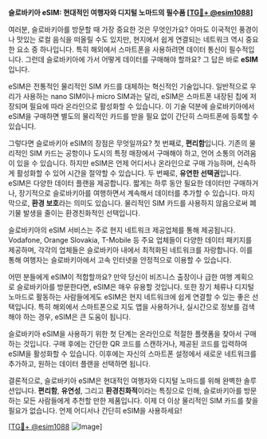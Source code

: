 **슬로바키아 eSIM: 현대적인 여행자와 디지털 노마드의 필수품 [[TG💪+ @esim1088](https://t.me/s/esim1088)]**

여러분, 슬로바키아를 방문할 때 가장 중요한 것은 무엇인가요? 아마도 이국적인 풍경이나 맛있는 로컬 음식을 떠올릴 수도 있지만, 현지에서 쉽게 연결되는 네트워크 역시 중요한 요소 중 하나입니다. 특히 해외에서 스마트폰을 사용하려면 데이터 통신이 필수적입니다. 그런데 슬로바키아에 가서 어떻게 데이터를 구매해야 할까요? 그 답은 바로 **eSIM**입니다.

eSIM은 전통적인 물리적인 SIM 카드를 대체하는 혁신적인 기술입니다. 일반적으로 우리가 사용하는 nano SIM이나 micro SIM과는 달리, eSIM은 스마트폰 내장된 칩에 저장되며 필요에 따라 온라인으로 활성화할 수 있습니다. 이 기술 덕분에 슬로바키아에서 eSIM을 구매하면 별도의 물리적인 카드를 받을 필요 없이 간단히 스마트폰에 등록할 수 있습니다.

그렇다면 슬로바키아 eSIM의 장점은 무엇일까요? 첫 번째로, **편리함**입니다. 기존의 물리적인 SIM 카드는 공항이나 도시의 특정 매장에서 구매해야 하고, 언어 소통의 어려움이 있을 수 있습니다. 하지만 eSIM은 언제 어디서나 온라인으로 구매 가능하며, 신속하게 활성화할 수 있어 시간을 절약할 수 있습니다. 두 번째로, **유연한 선택권**입니다. eSIM은 다양한 데이터 플랜을 제공합니다. 짧게는 하루 동안 필요한 데이터만 구매하거나, 장기적으로 슬로바키아를 여행하면서 계속해서 데이터를 추가할 수 있습니다. 마지막으로, **환경 보호**라는 의미도 있습니다. 물리적인 SIM 카드를 사용하지 않음으로써 폐기물 발생을 줄이는 환경친화적인 선택입니다.

슬로바키아의 eSIM 서비스는 주로 현지 네트워크 제공업체를 통해 제공됩니다. Vodafone, Orange Slovakia, T-Mobile 등 주요 업체들이 다양한 데이터 패키지를 제공하며, 각각의 업체들은 슬로바키아 내에서 최적화된 네트워크를 자랑합니다. 이를 통해 여행자는 슬로바키아에서 고속 인터넷을 안정적으로 이용할 수 있습니다.

어떤 분들에게 eSIM이 적합할까요? 만약 당신이 비즈니스 출장이나 급한 여행 계획으로 슬로바키아를 방문한다면, eSIM은 매우 유용할 것입니다. 또한 장기 체류나 디지털 노마드로 활동하는 사람들에게도 eSIM은 현지 네트워크에 쉽게 연결할 수 있는 좋은 선택입니다. 특히 해외에서 스마트폰으로 지도 앱을 사용하거나, 실시간으로 정보를 검색해야 하는 경우, eSIM은 큰 도움이 됩니다.

슬로바키아 eSIM을 사용하기 위한 첫 단계는 온라인으로 적절한 플랫폼을 찾아서 구매하는 것입니다. 구매 후에는 간단한 QR 코드를 스캔하거나, 제공된 코드를 입력하여 eSIM을 활성화할 수 있습니다. 이후에는 자신의 스마트폰 설정에서 새로운 네트워크를 추가하고, 원하는 데이터 플랜을 선택하면 됩니다.

결론적으로, 슬로바키아 eSIM은 현대적인 여행자와 디지털 노마드를 위해 완벽한 솔루션입니다. **편리함**, **유연성**, 그리고 **환경친화적**이라는 특징으로 인해, 슬로바키아를 방문하는 모든 사람들에게 추천할 만한 제품입니다. 이제 더 이상 물리적인 SIM 카드를 찾을 필요가 없습니다. 언제 어디서나 간단히 eSIM을 사용하세요!

[[TG💪+ @esim1088](https://t.me/s/esim1088) ![Image](https://i.postimg.cc/Y0z9fWf4/image.png)]